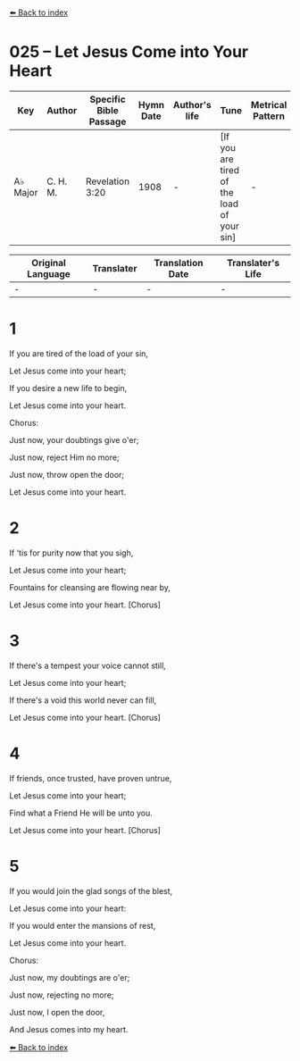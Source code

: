 [⬅️ Back to index](../README.md)

# 025 – Let Jesus Come into Your Heart

Key | Author   | Specific Bible Passage     |Hymn Date |Author's life |Tune |Metrical Pattern   |Composer/Source
-- | --------- | ---------------------------|----------|--------------|-----|-------------------|-------------  
A♭ Major |C. H. M. |Revelation 3:20 |1908 |- |[If you are tired of the load of your sin] |- |Mrs. C. H. Morris

Original Language | Translater | Translation Date   | Translater's Life  
----------------- | --------- | --------------------|-------------     
\- |- |- |-




# 1

If you are tired of the load of your sin,

Let Jesus come into your heart;

If you desire a new life to begin,

Let Jesus come into your heart.



Chorus:

Just now, your doubtings give o'er;

Just now, reject Him no more;

Just now, throw open the door;

Let Jesus come into your heart.



# 2

If 'tis for purity now that you sigh,

Let Jesus come into your heart;

Fountains for cleansing are flowing near by,

Let Jesus come into your heart.  [Chorus]



# 3

If there's a tempest your voice cannot still,

Let Jesus come into your heart;

If there's a void this world never can fill,

Let Jesus come into your heart.  [Chorus]



# 4

If friends, once trusted, have proven untrue,

Let Jesus come into your heart;

Find what a Friend He will be unto you.

Let Jesus come into your heart.  [Chorus]



# 5

If you would join the glad songs of the blest,

Let Jesus come into your heart:

If you would enter the mansions of rest,

Let Jesus come into your heart.



Chorus:

Just now, my doubtings are o'er; 

Just now, rejecting no more;

Just now, I open the door,

And Jesus comes into my heart.

[⬅️ Back to index](../README.md)
